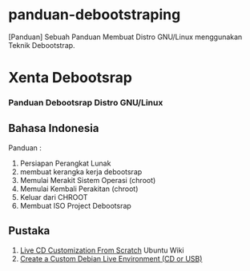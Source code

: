# panduan-debootstraping
[Panduan] Sebuah Panduan Membuat Distro GNU/Linux menggunakan Teknik Debootstrap.
<h1>Xenta Debootsrap</h1>
<h3>Panduan Debootsrap Distro GNU/Linux</h3>
<h2>Bahasa Indonesia</h2>
<a>Panduan :</a>
<ol>
  <li>Persiapan Perangkat Lunak  </li>
  <li>membuat kerangka kerja debootsrap</li>
  <li>Memulai Merakit Sistem Operasi (chroot)</li>	
  <li>Memulai Kembali Perakitan (chroot)</li>
  <li>Keluar dari CHROOT</li>
  <li>Membuat ISO Project Debootsrap</li>
</ol>

<h2>Pustaka</h2>
<ol>
  <li><a href="https://help.ubuntu.com/community/LiveCDCustomizationFromScratch" alt="wiki ubuntu"> Live CD Customization From Scratch</a> Ubuntu Wiki</li>
   <li><a href="http://willhaley.com/blog/create-a-custom-debian-stretch-live-environment-ubuntu-17-zesty/" alt="Will Haley"> Create a Custom Debian Live Environment (CD or USB) </li>
  </ol>
